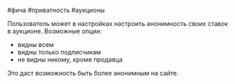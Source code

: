 #фича #приватность #аукционы 

Пользователь может в настройках настроить анонимность своих ставок в аукционе. Возможные опции:
- видны всем
- видны только подписчикам
- не видны никому, кроме продавца

Это даст возможность быть более анонимным на сайте.